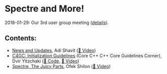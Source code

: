 # Spectre and More!
2018-01-29: Our 3rd user group meeting ([details](https://www.meetup.com/CoreCpp/events/245867159/)).

## Contents:
- [News and Updates](Shavit_20180129_CoreC++NewsUpdates.pdf), Adi Shavit ([🎥 Video](https://youtu.be/HeWZ2pl1ZEA))
- [C4GC: Initialization Guidelines](Yitzchaki_C4GC.pdf) (Core C++ C++ Core Guidelines Corner), Dvir Yitzchaki ([📜 Code](https://github.com/CoreCppIL/Meetups/tree/master/2018-01-29_Spectre-And-More/C4GC), [🎥 Video](https://youtu.be/JAAPAiVJ2ec))
- [Spectre, The Juicy Parts](Shilon_Spectre.pdf), Ofek Shilon ([🎥 Video](https://youtu.be/kIhV0a8FxgE))

